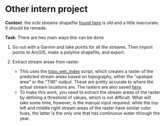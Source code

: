 # Other intern project

**Context**: the scbi streams shapefile [found here](https://github.com/SCBI-ForestGEO/SCBI-ForestGEO-Data/tree/master/spatial_data/shapefiles) is old and a little inaccurate. It should be remade.

**Task**: There are two main ways this can be done
1. Go out with a Garmin and take points for all the streams. Then import points to ArcGIS, make a polyline shapefile, and export.

2. Extract stream areas from raster.
    - This uses the [topo_wet_index](https://github.com/SCBI-ForestGEO/SCBI-ForestGEO-Data/tree/master/R_scripts) script, which creates a raster of the predicted stream areas based on topography, either the "upslope area" or the "TWI" output. These are pretty accurate to where the actual stream locations are. The rasters are also saved [here](https://github.com/SCBI-ForestGEO/SCBI-ForestGEO-Data/tree/master/spatial_data/elevation/rasters).
    - To make this work, you need to extract the stream areas of the raster by defining a threshold of values, which is not difficult. What will take some time, however, is the manual input required: while the top left and middle right stream areas of the raster have similar color hues, the latter is the only one that has continuous water through the year.
